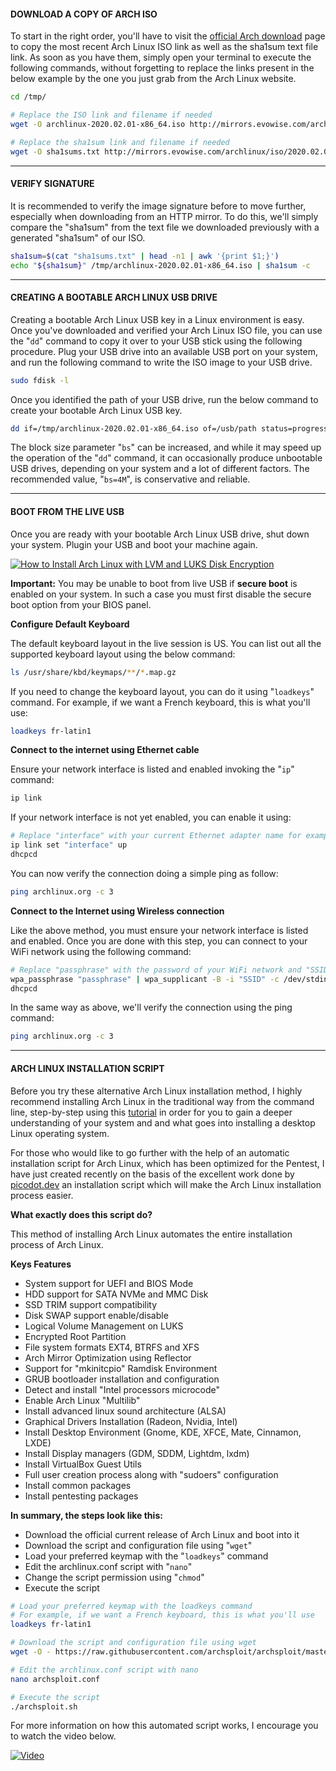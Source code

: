 #### DOWNLOAD A COPY OF ARCH ISO

To start in the right order, you'll have to visit the [official Arch download](https://www.archlinux.org/download/) page to copy the most recent Arch Linux ISO link as well as the sha1sum text file link. As soon as you have them, simply open your terminal to execute the following commands, without forgetting to replace the links present in the below example by the one you just grab from the Arch Linux website.

```bash
cd /tmp/

# Replace the ISO link and filename if needed
wget -O archlinux-2020.02.01-x86_64.iso http://mirrors.evowise.com/archlinux/iso/2020.02.01/archlinux-2020.02.01-x86_64.iso

# Replace the sha1sum link and filename if needed
wget -O sha1sums.txt http://mirrors.evowise.com/archlinux/iso/2020.02.01/sha1sums.txt
```

* * *

#### VERIFY SIGNATURE

It is recommended to verify the image signature before to move further, especially when downloading from an HTTP mirror. To do this, we'll simply compare the "sha1sum" from the text file we downloaded previously with a generated "sha1sum" of our ISO.

```bash
sha1sum=$(cat "sha1sums.txt" | head -n1 | awk '{print $1;}')
echo "${sha1sum}" /tmp/archlinux-2020.02.01-x86_64.iso | sha1sum -c
```

* * *

#### CREATING A BOOTABLE ARCH LINUX USB DRIVE

Creating a bootable Arch Linux USB key in a Linux environment is easy. Once you've downloaded and verified your Arch Linux ISO file, you can use the "`dd`" command to copy it over to your USB stick using the following procedure. Plug your USB drive into an available USB port on your system, and run the following command to write the ISO image to your USB drive.

```bash
sudo fdisk -l
```

Once you identified the path of your USB drive, run the below command to create your bootable Arch Linux USB key.

```bash
dd if=/tmp/archlinux-2020.02.01-x86_64.iso of=/usb/path status=progress bs=4M && sync
```

The block size parameter "`bs`" can be increased, and while it may speed up the operation of the "`dd`" command, it can occasionally produce unbootable USB drives, depending on your system and a lot of different factors. The recommended value, "`bs=4M`", is conservative and reliable.

* * *

#### BOOT FROM THE LIVE USB

Once you are ready with your bootable Arch Linux USB drive, shut down your system. Plugin your USB and boot your machine again.

<a class="gallery-item" href="https://cybsploit.com/uploads/posts/2020/02/how-to-install-arch-linux-with-lvm-and-luks-disk-encryption-1.png" data-fancybox="How to Install Arch Linux with LVM and LUKS Disk Encryption" data-options="{'caption':'How to Install Arch Linux with LVM and LUKS Disk Encryption'}"><img src="https://cybsploit.com/uploads/posts/2020/02/how-to-install-arch-linux-with-lvm-and-luks-disk-encryption-1.png" alt="How to Install Arch Linux with LVM and LUKS Disk Encryption"/></a>

**Important:** You may be unable to boot from live USB if **secure boot** is enabled on your system. In such a case you must first disable the secure boot option from your BIOS panel.

**Configure Default Keyboard**

The default keyboard layout in the live session is US. You can list out all the supported keyboard layout using the below command:

```bash
ls /usr/share/kbd/keymaps/**/*.map.gz
```

If you need to change the keyboard layout, you can do it using "`loadkeys`" command. For example, if we want a French keyboard, this is what you'll use:

```bash
loadkeys fr-latin1
```

**Connect to the internet using Ethernet cable**

Ensure your network interface is listed and enabled invoking the "`ip`" command:

```bash
ip link
```

If your network interface is not yet enabled, you can enable it using:

```bash
# Replace "interface" with your current Ethernet adapter name for example "eth0"
ip link set "interface" up
dhcpcd
```

You can now verify the connection doing a simple ping as follow:

```bash
ping archlinux.org -c 3
```

**Connect to the Internet using Wireless connection**

Like the above method, you must ensure your network interface is listed and enabled. Once you are done with this step, you can connect to your WiFi network using the following command:

```bash
# Replace "passphrase" with the password of your WiFi network and "SSID" with your network name
wpa_passphrase "passphrase" | wpa_supplicant -B -i "SSID" -c /dev/stdin
dhcpcd
```

In the same way as above, we'll verify the connection using the ping command:

```bash
ping archlinux.org -c 3
```

* * *

#### ARCH LINUX INSTALLATION SCRIPT

Before you try these alternative Arch Linux installation method, I highly recommend installing Arch Linux in the traditional way from the command line, step-by-step using this [tutorial](https://cybsploit.com/2020/02/23/how-to-install-arch-linux-with-lvm-and-luks-disk-encryption-YzZyRVdDUVZDeHV4MEZYYXBWZU44Zz09) in order for you to gain a deeper understanding of your system and and what goes into installing a desktop Linux operating system.

For those who would like to go further with the help of an automatic installation script for Arch Linux, which has been optimized for the Pentest, I have just created recently on the basis of the excellent work done by [picodot.dev](https://github.com/picodotdev) an installation script which will make the Arch Linux installation process easier.

**What exactly does this script do?**

This method of installing Arch Linux automates the entire installation process of Arch Linux.

**Keys Features**

- System support for UEFI and BIOS Mode
- HDD support for SATA NVMe and MMC Disk
- SSD TRIM support compatibility
- Disk SWAP support enable/disable
- Logical Volume Management on LUKS
- Encrypted Root Partition
- File system formats EXT4, BTRFS and XFS
- Arch Mirror Optimization using Reflector
- Support for "mkinitcpio" Ramdisk Environment
- GRUB bootloader installation and configuration
- Detect and install "Intel processors microcode"
- Enable Arch Linux "Multilib"
- Install advanced linux sound architecture (ALSA)
- Graphical Drivers Installation (Radeon, Nvidia, Intel)
- Install Desktop Environment (Gnome, KDE, XFCE, Mate, Cinnamon, LXDE)
- Install Display managers (GDM, SDDM, Lightdm, lxdm)
- Install VirtualBox Guest Utils
- Full user creation process along with "sudoers" configuration
- Install common packages
- Install pentesting packages

**In summary, the steps look like this:**

- Download the official current release of Arch Linux and boot into it
- Download the script and configuration file using "`wget`"
- Load your preferred keymap with the "`loadkeys`" command
- Edit the archlinux.conf script with "`nano`"
- Change the script permission using "`chmod`"
- Execute the script

```bash
# Load your preferred keymap with the loadkeys command
# For example, if we want a French keyboard, this is what you'll use
loadkeys fr-latin1

# Download the script and configuration file using wget
wget -O - https://raw.githubusercontent.com/archsploit/archsploit/master/download.sh | bash

# Edit the archlinux.conf script with nano
nano archsploit.conf

# Execute the script
./archsploit.sh
```

For more information on how this automated script works, I encourage you to watch the video below.

[![Video](https://img.youtube.com/vi/tmGLHk2-rBE/maxresdefault.jpg)](https://www.youtube.com/watch?v=tmGLHk2-rBE)
